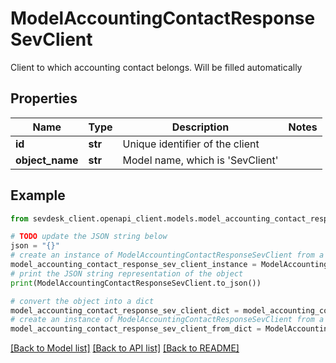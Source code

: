 # ModelAccountingContactResponseSevClient

Client to which accounting contact belongs. Will be filled automatically

## Properties

Name | Type | Description | Notes
------------ | ------------- | ------------- | -------------
**id** | **str** | Unique identifier of the client | 
**object_name** | **str** | Model name, which is &#39;SevClient&#39; | 

## Example

```python
from sevdesk_client.openapi_client.models.model_accounting_contact_response_sev_client import ModelAccountingContactResponseSevClient

# TODO update the JSON string below
json = "{}"
# create an instance of ModelAccountingContactResponseSevClient from a JSON string
model_accounting_contact_response_sev_client_instance = ModelAccountingContactResponseSevClient.from_json(json)
# print the JSON string representation of the object
print(ModelAccountingContactResponseSevClient.to_json())

# convert the object into a dict
model_accounting_contact_response_sev_client_dict = model_accounting_contact_response_sev_client_instance.to_dict()
# create an instance of ModelAccountingContactResponseSevClient from a dict
model_accounting_contact_response_sev_client_from_dict = ModelAccountingContactResponseSevClient.from_dict(model_accounting_contact_response_sev_client_dict)
```
[[Back to Model list]](../README.md#documentation-for-models) [[Back to API list]](../README.md#documentation-for-api-endpoints) [[Back to README]](../README.md)


